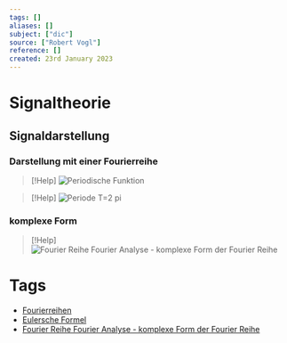 ```yaml
---
tags: []
aliases: []
subject: ["dic"]
source: ["Robert Vogl"]
reference: []
created: 23rd January 2023
---
```


# Signaltheorie



## Signaldarstellung

### Darstellung mit einer Fourierreihe

>[!Help] 
![Periodische Funktion](Fourier%20Reihe#Periodische%20Funktion)

> [!Help] 
> ![Periode $T=2 pi$](Fourier%20Reihe#Periode%20$T=2%20pi$)

### komplexe Form

>[!Help] 
>![Fourier Reihe Fourier Analyse - komplexe Form der Fourier Reihe](Fourier%20Transformation#Fourier%20Reihe%20Fourier%20Analyse%20-%20komplexe%20Form%20der%20Fourier%20Reihe)

# Tags

- [Fourierreihen](../mathe/mathe%20(4)/Fourier%20Reihe.md)
- [Eulersche Formel](Eulersche%20Formel#Eulersche%20Formel)
- [Fourier Reihe Fourier Analyse - komplexe Form der Fourier Reihe](Fourier%20Transformation#Fourier%20Reihe%20Fourier%20Analyse%20-%20komplexe%20Form%20der%20Fourier%20Reihe)
